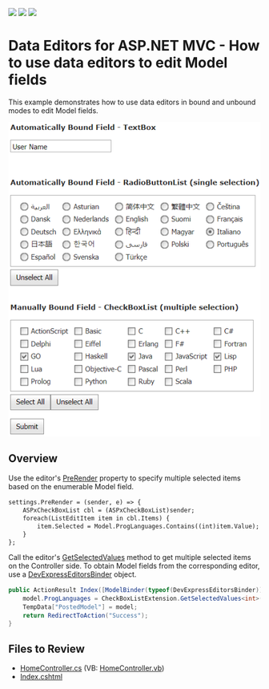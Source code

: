 <!-- default badges list -->
![](https://img.shields.io/endpoint?url=https://codecentral.devexpress.com/api/v1/VersionRange/128549270/14.1.3%2B)
[![](https://img.shields.io/badge/Open_in_DevExpress_Support_Center-FF7200?style=flat-square&logo=DevExpress&logoColor=white)](https://supportcenter.devexpress.com/ticket/details/E4125)
[![](https://img.shields.io/badge/📖_How_to_use_DevExpress_Examples-e9f6fc?style=flat-square)](https://docs.devexpress.com/GeneralInformation/403183)
<!-- default badges end -->
# Data Editors for ASP.NET MVC - How to use data editors to edit Model fields

This example demonstrates how to use data editors in bound and unbound modes to edit Model fields.

![Use editors to edit Model fields](EditModelFields.png)

## Overview

Use the editor's [PreRender](https://docs.devexpress.com/AspNetMvc/DevExpress.Web.Mvc.SettingsBase.PreRender) property to specify multiple selected items based on the enumerable Model field.

```cshtml
settings.PreRender = (sender, e) => {
    ASPxCheckBoxList cbl = (ASPxCheckBoxList)sender;
    foreach(ListEditItem item in cbl.Items) {
        item.Selected = Model.ProgLanguages.Contains((int)item.Value);
    }
};
```

Call the editor's [GetSelectedValues](https://docs.devexpress.com/AspNetMvc/DevExpress.Web.Mvc.CheckBoxListExtension.GetSelectedValues--1(System.String)) method to get multiple selected items on the Controller side. To obtain Model fields from the corresponding editor, use a [DevExpressEditorsBinder](https://docs.devexpress.com/AspNetMvc/DevExpress.Web.Mvc.DevExpressEditorsBinder) object.

```cs
public ActionResult Index([ModelBinder(typeof(DevExpressEditorsBinder))] MyModel model) {
    model.ProgLanguages = CheckBoxListExtension.GetSelectedValues<int>("ProgLanguagesUnbound");
    TempData["PostedModel"] = model;
    return RedirectToAction("Success");
}
```

## Files to Review

* [HomeController.cs](./CS/Controllers/HomeController.cs) (VB: [HomeController.vb](./VB/Controllers/HomeController.vb))
* [Index.cshtml](./CS/Views/Home/Index.cshtml)
